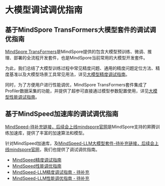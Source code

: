 # 大模型调试调优指南

## 基于MindSpore TransFormers大模型套件的调试调优指南

[MindSpore TransFormers](https://www.mindspore.cn/mindformers/docs/zh-CN/dev/index.html)是MindSpore提供的包含大模型预训练、微调、推理、部署的全流程开发套件，也是MindSpore当前常用的大模型开发套件。

为此，我们总结了大模型训练过程中常见精度问题、通用的精度问题定位方法、精度基准以及大模型场景工具常见用法，详见[大模型精度调试指南](https://www.mindspore.cn/mindformers/docs/zh-CN/dev/advanced_development/precision_optimization.html#)。

同时，为了方便用户进行性能调优，MindSpore TransFormers套件集成了Profiler数据采集的功能，并提供了超参可直接通过模型参数配置使用，详见[大模型性能调试指南](https://www.mindspore.cn/mindformers/docs/zh-CN/dev/advanced_development/performance_optimization.html#)。

## 基于MindSpeed加速库的调试调优指南

[MindSpeed-待补充链接，后续会上线mindspore官网](xxx)是MindSpore支持的昇腾训练加速库，提供了丰富的加速算法和模型。

针对MindSpeed加速库，及[MindSpeed-LLM大模型套件-待补充链接，后续会上线mindspore官网](xxx)，我们也提供了调试调优指南。

- [MindSpeed精度调试指南](https://gitee.com/ascend/MindSpeed-Core-MS/blob/master/docs/precision_opt.md)
- [MindSpeed性能调优指南](https://gitee.com/ascend/MindSpeed-Core-MS/blob/master/docs/performance_opt.md)
- [MindSpeed-LLM精度调试指南  - 待补充](xxxx)
- [MindSpeed-LLM性能调优指南  - 待补充](xxxx)